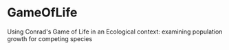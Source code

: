 # GameOfLife
Using Conrad's Game of Life in an Ecological context: examining population growth for competing species
